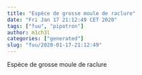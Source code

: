 ```yaml
---
title: "Espèce de grosse moule de raclure"
date: "Fri Jan 17 21:12:49 CET 2020"
tags: ["fuu", "pipotron"]
author: m1ch3l
categories: ["generated"]
slug: "fuu/2020-01-17-21:12:49"
---
```


Espèce de grosse moule de raclure
